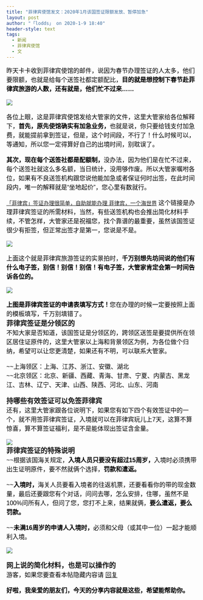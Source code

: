 ```yaml
---
title: "菲律宾使馆发文：2020年1月该国签证限额发放、暂停加急"
layout: post
author: "「lodds」 on 2020-1-9 18:40"
header-style: text
tags:
  - 新闻
  - 菲律宾使馆
  - 文
---
```


<head>
 <script type="text/javascript">replyreload += ',' + 5949613;</script> 
</head>
<body>
 <div align="left"> 
  <font style="color:rgb(0, 0, 0)"><font face="sans-serif"><font style="font-size:16px">昨天卡卡收到菲律宾使馆的邮件，说因为春节办理签证的人太多，他们要限额，也就是给每个送签社都定额配比，<strong>目的就是想控制下春节赴菲律宾旅游的人数，还有就是，他们忙不过来……</strong></font></font></font> 
 </div>
 <br> 
 <div align="left"> 
  <font style="color:rgb(0, 0, 0)"><font face="sans-serif"><font style="font-size:16px"><img src="https://www.bcquan.com/storage/creation/23642/20200109/aavTsanWQ8CEGJKXdEjtaUPZOnZd2fkmssSpy7eJ.jpeg" onload="thumbImg(this)"></font></font></font> 
 </div>
 <br> 
 <div align="left"> 
  <font style="color:rgb(0, 0, 0)"><font face="sans-serif"><font style="font-size:16px">各位上眼，这是菲律宾使馆发给大管家的文件，这里大管家给各位解释下，<strong>首先，原先使馆确实有加急业务，</strong>也就是说，你只要给钱支付加急费，就能提前拿到签证，但是，这个时间段，不行了！什么时候可以，等通知，所以您一定得算好自己的出境时间，别耽误了。</font></font></font> 
 </div>
 <br> 
 <div align="left"> 
  <font style="color:rgb(0, 0, 0)"><font face="sans-serif"><font style="font-size:16px"><strong>其次，现在每个送签社都是配额制，</strong>没办法，因为他们是在忙不过来，每个送签社就这么多名额，当日统计，没用够作废。所以大管家嘱咐各位，如果有不良送签机构跟您说他能加急或者保证何时出签，在此时间段内，唯一的解释就是“坐地起价”，您心里有数就行。</font></font></font> 
 </div>
 <br> 
 <div align="left"> 
  <font style="color:rgb(0, 0, 0)"><font face="sans-serif"><font style="font-size:16px"><font face="Tahoma, Helvetica, SimSun, sans-serif"><font style="font-size:14px"><a href="https://www.bcquan.com/flash/flashpage/71068" target="_blank">「菲律宾」签证办理很简单，自助就能办理 菲律宾，一个海世界</a></font></font> 这个链接是办理菲律宾签证的所需材料，当然，有些送签机构也会推出简化材料手续，不管怎样，大管家还是祝福您，找个靠谱的最重要，虽然该国签证很少有拒签，但正常出签才是第一，您说是不是。</font></font></font> 
 </div>
 <br> 
 <div align="left"> 
  <font style="color:rgb(0, 0, 0)"><font face="sans-serif"><font style="font-size:16px"><img src="https://www.bcquan.com/storage/creation/23642/20200109/hVchQ1fPbT4ZDw0n1E1nfy4AAMIy045ea6y1jS1x.jpeg" onload="thumbImg(this)"></font></font></font> 
 </div>
 <br> 
 <div align="left"> 
  <font style="color:rgb(0, 0, 0)"><font face="sans-serif"><font style="font-size:16px">上面这个就是菲律宾旅游签证的实景拍时，<strong>千万别想先坊间说的他们有什么电子签，别信！别信！别信！有电子签，大管家肯定会第一时间告诉各位的。</strong></font></font></font> 
 </div>
 <br> 
 <div align="left"> 
  <font style="color:rgb(0, 0, 0)"><font face="sans-serif"><font style="font-size:16px"><img src="https://www.bcquan.com/storage/creation/23642/20200109/4JoHoeUVA5fGgcGDWhOHarSfPbAvrET0TiQTShNG.jpeg" onload="thumbImg(this)"></font></font></font> 
 </div>
 <br> 
 <div align="left"> 
  <font style="color:rgb(0, 0, 0)"><font face="sans-serif"><font style="font-size:16px"><strong>上图是菲律宾签证的申请表填写方式！</strong>您在办理的时候一定要按照上面的模板填写，千万别填错了。</font></font></font> 
 </div>
 <strong><font style="font-size:18px">菲律宾签证是分领区的</font></strong>
 <br> 
 <div align="left"> 
  <font style="color:rgb(0, 0, 0)"><font face="sans-serif"><font style="font-size:16px">不知大家是否知道，该国签证是分领区的，跨领区送签是要提供所在领区居住证原件的，这里大管家以上海和背景领区为例，为各位做个归纳，希望可以让您更清楚，如果还有不明，可以联系大管家。</font></font></font> 
 </div>
 <br> 
 <div align="left"> 
  <font style="color:rgb(0, 0, 0)"><font face="sans-serif"><font style="font-size:16px">~~上海领区：上海、江苏、浙江、安徽、湖北</font></font></font> 
 </div> 
 <div align="left"> 
  <font style="color:rgb(0, 0, 0)"><font face="sans-serif"><font style="font-size:16px">~~北京领区：北京、新疆、西藏、青海、甘肃、宁夏、内蒙古、黑龙江、吉林、辽宁、天津、山西、陕西、河北、山东、河南</font></font></font> 
 </div>
 <br> 
 <strong><font style="font-size:18px">持哪些有效签证可以免签菲律宾</font></strong>
 <br> 
 <div align="left"> 
  <font style="color:rgb(0, 0, 0)"><font face="sans-serif"><font style="font-size:16px">还有，这里大管家跟各位说明下，如果您有如下四个有效签证中的一个，就不用签菲律宾签证，入境就可以在菲律宾玩儿上7天，这算不算惊喜，算不算签证福利，是不是能体现出签证含金量。</font></font></font> 
 </div>
 <br> 
 <div align="left"> 
  <font style="color:rgb(0, 0, 0)"><font face="sans-serif"><font style="font-size:16px"><img src="https://www.bcquan.com/storage/creation/23642/20200109/nSoEvawz7P21ASYobYw0RehvT3tw664oVPyuWu3r.jpeg" onload="thumbImg(this)"></font></font></font> 
 </div>
 <strong><font style="font-size:18px">菲律宾签证的特殊说明</font></strong>
 <br> 
 <div align="left"> 
  <font style="color:rgb(0, 0, 0)"><font face="sans-serif"><font style="font-size:16px">~~根据该国海关规定，<strong>入境人员只要没有超过15周岁，</strong>入境时必须携带出生证明原件，要不然就俩个选择，<strong>罚款和遣返。</strong></font></font></font> 
 </div>
 <br> 
 <div align="left"> 
  <font style="color:rgb(0, 0, 0)"><font face="sans-serif"><font style="font-size:16px">~~<strong>入境时，</strong>海关人员要看入境者的往返机票，还要看看你的带的现金数量，最后还要跟您有个对话，问问去哪，怎么安排，住哪，虽然不是100%问所有人，但问了您，您打不上来，结果就俩，<strong>要么遣返，要么罚款。</strong></font></font></font> 
 </div>
 <br> 
 <div align="left"> 
  <font style="color:rgb(0, 0, 0)"><font face="sans-serif"><font style="font-size:16px">~~<strong>未满16周岁的申请人入境时，</strong>必须和父母（或其中一位）一起才能顺利入境。</font></font></font> 
 </div>
 <br> 
 <div align="left"> 
  <font style="color:rgb(0, 0, 0)"><font face="sans-serif"><font style="font-size:16px"><img src="https://www.bcquan.com/storage/creation/23642/20200109/6NXFuFSf5884nXfPZGWnWqKBQEtmngDiRaqaKb9N.jpeg" onload="thumbImg(this)"></font></font></font> 
 </div>
 <br> 
 <strong><font style="font-size:18px">网上说的简化材料，也是可以操作的</font></strong> 
 <div align="left"> 
  <font style="color:rgb(0, 0, 0)"><font face="sans-serif"><font style="font-size:16px"> 
     <div class="locked">
       游客，如果您要查看本帖隐藏内容请 
      <a href="forum.php?mod=post&amp;action=reply&amp;fid=2&amp;tid=548845" onclick="showWindow('reply', this.href)">回复</a> 
     </div></font></font></font> 
 </div>
 <br> 
 <div align="left"> 
  <font style="color:rgb(0, 0, 0)"><font face="sans-serif"><font style="font-size:16px"><strong>好啦，我亲爱的朋友们，今天的分享内容就是这些，希望能帮助你。</strong></font></font></font> 
 </div>
 <br>
</body>


